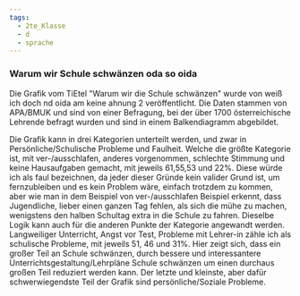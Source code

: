 ```yaml
---
tags:
  - 2te_Klasse
  - d
  - sprache
---
```

### Warum wir Schule schwänzen oda so oida

Die Grafik vom TiEtel "Warum wir die Schule schwänzen" wurde von weiß ich doch nd oida am keine ahnung 2 veröffentlicht. Die Daten stammen von APA/BMUK und sind von einer Befragung, bei der über 1700 österreichische Lehrende befragt wurden und sind in einem Balkendiagramm abgebildet.

Die Grafik kann in drei Kategorien unterteilt werden, und zwar in Persönliche/Schulische Probleme und Faulheit. Welche die größte Kategorie ist, mit ver-/ausschlafen, anderes vorgenommen, schlechte Stimmung und keine Hausaufgaben gemacht, mit jeweils 61,55,53 und 22%. Diese würde ich als faul bezeichnen, da jeder dieser Gründe kein valider Grund ist, um fernzubleiben und es kein Problem wäre, einfach trotzdem zu kommen, aber wie man in dem Beispiel von ver-/ausschlafen Beispiel erkennt, dass Jugendliche, lieber einen ganzen Tag fehlen, als sich die mühe zu machen, wenigstens den halben Schultag extra in die Schule zu fahren. Dieselbe Logik kann auch für die anderen Punkte der Kategorie angewandt werden.
Langweiliger Unterricht, Angst vor Test, Probleme mit Lehrer-in zähle ich als schulische Probleme, mit jeweils 51, 46 und 31%. Hier zeigt sich, dass ein großer Teil an Schule schwänzen, durch bessere und interessantere Unterrichtsgestaltung/Lehrpläne Schule schwänzen um einen durchaus großen Teil reduziert werden kann.
Der letzte und kleinste, aber dafür schwerwiegendste Teil der Grafik sind persönliche/Soziale Probleme. 